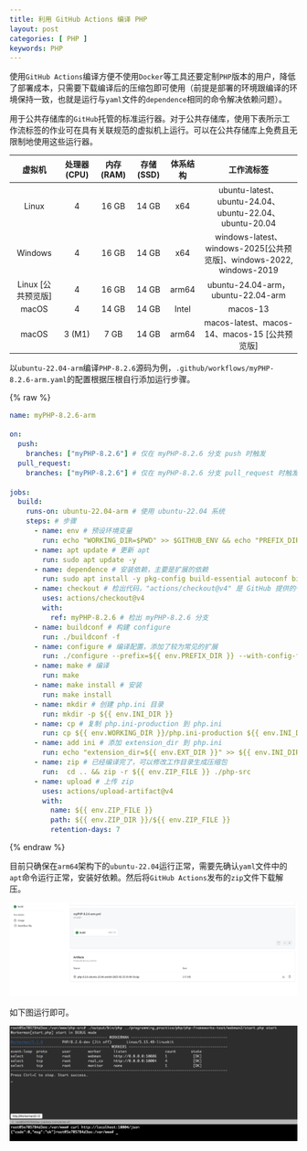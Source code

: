 ```yaml
---
title: 利用 GitHub Actions 编译 PHP
layout: post
categories: [ PHP ]
keywords: PHP
---
```


使用`GitHub Actions`编译方便不使用`Docker`等工具还要定制`PHP`版本的用户，降低了部署成本，只需要下载编译后的压缩包即可使用（前提是部署的环境跟编译的环境保持一致，也就是运行与`yaml`文件的`dependence`相同的命令解决依赖问题）。

用于公共存储库的`GitHub`托管的标准运行器。对于公共存储库，使用下表所示工作流标签的作业可在具有关联规范的虚拟机上运行。可以在公共存储库上免费且无限制地使用这些运行器。

|      虚拟机	      | 处理器 (CPU) | 内存 (RAM) | 存储 (SSD) |  体系结构   |                              工作流标签                              |
|:--------------:|:---------:|:--------:|:--------:|:-------:|:---------------------------------------------------------------:|
|     Linux	     |    4	     | 	16 GB	  | 	14 GB	  |  	x64	  |     	ubuntu-latest、ubuntu-24.04、ubuntu-22.04、ubuntu-20.04	      |
|    Windows	    |    	4	    | 	16 GB	  | 	14 GB	  |  	x64	  | 	windows-latest、windows-2025[公共预览版]、windows-2022, windows-2019	 |
| Linux [公共预览版]	 |    	4	    | 	16 GB	  | 	14 GB	  | 	arm64	 |               	ubuntu-24.04-arm，ubuntu-22.04-arm	               |
|     macOS	     |    	4	    | 	14 GB	  | 	14 GB	  | 	Intel	 |                           	macos-13	                            |
|     macOS	     | 	3 (M1)	  |  	7 GB	  | 	14 GB	  | 	arm64	 |            	macos-latest、macos-14、macos-15 [公共预览版]	             |

以`ubuntu-22.04-arm`编译`PHP-8.2.6`源码为例，`.github/workflows/myPHP-8.2.6-arm.yaml`的配置根据压根自行添加运行步骤。

{% raw %}
```yaml
name: myPHP-8.2.6-arm

on:
  push:
    branches: ["myPHP-8.2.6"] # 仅在 myPHP-8.2.6 分支 push 时触发
  pull_request:
    branches: ["myPHP-8.2.6"] # 仅在 myPHP-8.2.6 分支 pull_request 时触发

jobs:
  build:
    runs-on: ubuntu-22.04-arm # 使用 ubuntu-22.04 系统
    steps: # 步骤
      - name: env # 预设环境变量
        run: echo "WORKING_DIR=$PWD" >> $GITHUB_ENV && echo "PREFIX_DIR=$PWD/output" >> $GITHUB_ENV && echo "INI_DIR=$PWD/output/ini" >> $GITHUB_ENV && echo "EXT_DIR=$PWD/'output/bin/php-config --extension-dir'" >> $GITHUB_ENV && TMP_ZIP_DIR=`realpath $PWD/..` && echo "ZIP_DIR=$TMP_ZIP_DIR" >> $GITHUB_ENV && ZIP_FILE="php-8.2.6-ubuntu-22.04-arm64-`date '+%Y-%m-%d.%H-%M-%S'`.zip" && echo "ZIP_FILE=$ZIP_FILE" >> $GITHUB_ENV
      - name: apt update # 更新 apt
        run: sudo apt update -y
      - name: dependence # 安装依赖，主要是扩展的依赖
        run: sudo apt install -y pkg-config build-essential autoconf bison re2c libxml2-dev libsqlite3-dev openssl libcurl4 libbz2-dev libavif-dev libfreetype6-dev libfreetype6 libgmp3-dev libwebp-dev libzip-dev libjpeg-dev libsystemd-dev libcurl-ocaml-dev libonig-dev libedit-dev libsnmp-dev libxslt1-dev libzip-dev libpq-dev libpq5
      - name: checkout # 检出代码，"actions/checkout@v4" 是 GitHub 提供的一个 action，用于检出代码
        uses: actions/checkout@v4
        with:
          ref: myPHP-8.2.6 # 检出 myPHP-8.2.6 分支
      - name: buildconf # 构建 configure
        run: ./buildconf -f
      - name: configure # 编译配置，添加了较为常见的扩展
        run: ./configure --prefix=${{ env.PREFIX_DIR }} --with-config-file-path=${{ env.INI_DIR }} --enable-embed --enable-fpm --enable-phpdbg --enable-debug --enable-bcmath --enable-calendar --enable-exif --enable-gd --enable-intl --enable-mbstring --enable-pcntl --enable-shmop --enable-soap --enable-sockets --enable-sysvmsg --enable-sysvshm --enable-mysqlnd --enable-phar --enable-filter --enable-iconv --with-fpm-user=www-data --with-fpm-group=www-data --with-fpm-systemd --with-openssl --with-zlib --with-bz2 --with-curl --with-ffi --with-avif --with-webp --with-jpeg --with-freetype --with-gettext --with-gmp --with-mysqli --with-pdo-mysql --with-pdo-pgsql --with-pgsql --with-libedit --with-readline --with-snmp --with-xsl --with-zip --with-pear --with-openssl-dir=/usr/include/openssl
      - name: make # 编译
        run: make
      - name: make install # 安装
        run: make install
      - name: mkdir # 创建 php.ini 目录
        run: mkdir -p ${{ env.INI_DIR }}
      - name: cp # 复制 php.ini-production 到 php.ini
        run: cp ${{ env.WORKING_DIR }}/php.ini-production ${{ env.INI_DIR }}/php.ini
      - name: add ini # 添加 extension_dir 到 php.ini
        run: echo "extension_dir=${{ env.EXT_DIR }}" >> ${{ env.INI_DIR }}/php.ini
      - name: zip # 已经编译完了，可以修改工作目录生成压缩包
        run:  cd .. && zip -r ${{ env.ZIP_FILE }} ./php-src
      - name: upload # 上传 zip
        uses: actions/upload-artifact@v4
        with:
          name: ${{ env.ZIP_FILE }}
          path: ${{ env.ZIP_DIR }}/${{ env.ZIP_FILE }}
          retention-days: 7
```
{% endraw %}

目前只确保在`arm64`架构下的`ubuntu-22.04`运行正常，需要先确认`yaml`文件中的`apt`命令运行正常，安装好依赖。然后将`GitHub Actions`发布的`zip`文件下载解压。

![github_action](/assets/images/2025/0225/github_actions2.png)

如下图运行即可。

![github_action](/assets/images/2025/0225/github_actions.png)
